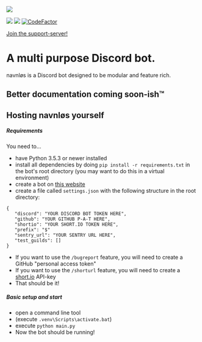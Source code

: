 
![](https://github.com/joseywoermann/navnlos/blob/master/assets/navnlos.PNG)

![](https://badgen.net/github/release/joseywoermann/navnlos/stable?color=black) ![](https://badgen.net/github/last-commit/joseywoermann/navnlos?color=black) [![CodeFactor](https://www.codefactor.io/repository/github/joseywoermann/navnlos/badge)](https://www.codefactor.io/repository/github/joseywoermann/navnlos)

[Join the support-server!](https://discord.gg/52TbNHPBU9)

# A multi purpose Discord bot.

navnløs is a Discord bot designed to be modular and feature rich.

## Better documentation coming soon-ish™


## Hosting navnløs yourself

##### Requirements

You need to...
* have Python 3.5.3 or newer installed
* install all dependencies by doing `pip install -r requirements.txt` in the bot's root directory (you may want to do this in a virtual environment)
* create a bot on [this website](https://discord.com/developers/applications/)
* create a file called `settings.json` with the following structure in the root directory:
```
{
   "discord": "YOUR DISCORD BOT TOKEN HERE",
   "github": "YOUR GITHUB P-A-T HERE",
   "shortio": "YOUR SHORT.IO TOKEN HERE",
   "prefix": "$"
   "sentry_url": "YOUR SENTRY URL HERE",
   "test_guilds": []
}
```
* If you want to use the `/bugreport` feature, you will need to create a GitHub "personal access token"
* If you want to use the `/shorturl` feature, you will need to create a [short.io](https://short.io/) API-key
* That should be it!

##### Basic setup and start

* open a command line tool
* (execute `.venv\Scripts\activate.bat`)
* execute `python main.py`
* Now the bot should be running!
